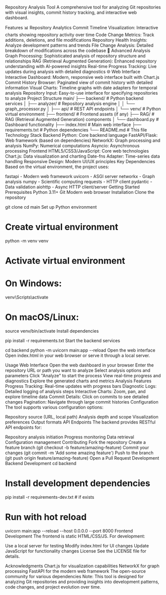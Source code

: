 Repository Analysis Tool
A comprehensive tool for analyzing Git repositories with visual insights, commit history tracking, and interactive web dashboard.

Features
📊 Repository Analytics
Commit Timeline Visualization: Interactive charts showing repository activity over time
Code Change Metrics: Track additions, deletions, and file modifications
Repository Health Insights: Analyze development patterns and trends
File Change Analysis: Detailed breakdown of modifications across the codebase
🎯 Advanced Analysis
Graph Processing: Sophisticated analysis of repository structure and relationships
RAG (Retrieval Augmented Generation): Enhanced repository understanding with AI-powered insights
Real-time Progress Tracking: Live updates during analysis with detailed diagnostics
🌐 Web Interface
Interactive Dashboard: Modern, responsive web interface built with Chart.js
Commit History Browser: Paginated view of commit history with detailed information
Visual Charts: Timeline graphs with date adapters for temporal analysis
Repository Input: Easy-to-use interface for specifying repositories to analyze
Project Structure
main/
├── backend/                 # Python backend services
│   ├── analyzer/           # Repository analysis engine
│   │   └── graph_processor.py
│   ├── api/               # REST API endpoints
│   └── venv/              # Python virtual environment
├── frontend/              # Frontend assets (if any)
├── RAG/                   # RAG (Retrieval Augmented Generation) components
│   └── dashboard.py       # Dashboard functionality
├── index.html            # Main web interface
├── requirements.txt      # Python dependencies
└── README.md            # This file
Technology Stack
Backend
Python: Core backend language
FastAPI/Flask: Web framework (based on dependencies)
NetworkX: Graph processing and analysis
NumPy: Numerical computations
Asyncio: Asynchronous processing
Frontend
HTML5/CSS3/JavaScript: Core web technologies
Chart.js: Data visualization and charting
Date-fns Adapter: Time-series data handling
Responsive Design: Modern UI/UX principles
Key Dependencies
Based on the virtual environment, the project uses:

fastapi - Modern web framework
uvicorn - ASGI server
networkx - Graph analysis
numpy - Scientific computing
requests - HTTP client
pydantic - Data validation
aiohttp - Async HTTP client/server
Getting Started
Prerequisites
Python 3.11+
Git
Modern web browser
Installation
Clone the repository

git clone <repository-url>
cd main
Set up Python environment

# Create virtual environment
python -m venv venv

# Activate virtual environment
# On Windows:
venv\Scripts\activate
# On macOS/Linux:
source venv/bin/activate
Install dependencies

pip install -r requirements.txt
Start the backend services

cd backend
python -m uvicorn main:app --reload
Open the web interface Open index.html in your web browser or serve it through a local server.

Usage
Web Interface
Open the web dashboard in your browser
Enter the repository URL or path you want to analyze
Select analysis options and parameters
Click "Analyze" to start the process
View real-time progress and diagnostics
Explore the generated charts and metrics
Analysis Features
Progress Tracking: Real-time updates with progress bars
Diagnostic Logs: Detailed logging of analysis steps
Interactive Charts: Zoom, pan, and explore timeline data
Commit Details: Click on commits to see detailed changes
Pagination: Navigate through large commit histories
Configuration
The tool supports various configuration options:

Repository source (URL, local path)
Analysis depth and scope
Visualization preferences
Output formats
API Endpoints
The backend provides RESTful API endpoints for:

Repository analysis initiation
Progress monitoring
Data retrieval
Configuration management
Contributing
Fork the repository
Create a feature branch (git checkout -b feature/amazing-feature)
Commit your changes (git commit -m 'Add some amazing feature')
Push to the branch (git push origin feature/amazing-feature)
Open a Pull Request
Development
Backend Development
cd backend
# Install development dependencies
pip install -r requirements-dev.txt  # if exists
# Run with hot reload
uvicorn main:app --reload --host 0.0.0.0 --port 8000
Frontend Development
The frontend is static HTML/CSS/JS. For development:

Use a local server for testing
Modify index.html for UI changes
Update JavaScript for functionality changes
License
See the LICENSE file for details.

Acknowledgments
Chart.js for visualization capabilities
NetworkX for graph processing
FastAPI for the modern web framework
The open-source community for various dependencies
Note: This tool is designed for analyzing Git repositories and providing insights into development patterns, code changes, and project evolution over time.
